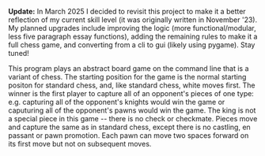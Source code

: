 **Update:** In March 2025 I decided to revisit this project to make it a better reflection of my current skill level (it was originally written in November '23). My planned upgrades include improving the logic (more functional/modular, less five paragraph essay functions), adding the remaining rules to make it a full chess game, and converting from a cli to gui (likely using pygame). Stay tuned!

This program plays an abstract board game on the command line that is a variant of chess. The starting position for the game is the normal starting positon for standard chess, and, like standard chess, white moves first. The winner is the first player to capture all of an opponent's pieces of one type: e.g. capturing all of the opponent's knights would win the game or caputuring all of the opponent's pawns would win the game. The king is not a special piece in this game -- there is no check or checkmate. Pieces move and capture the same as in standard chess, except there is no castling, en passant or pawn promotion. Each pawn can move two spaces forward on its first move but not on subsequent moves. 
